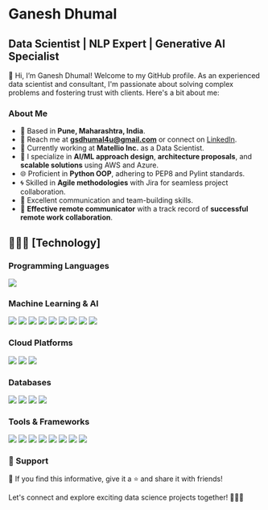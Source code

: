 # Ganesh Dhumal

## Data Scientist | NLP Expert | Generative AI Specialist

👋 Hi, I’m Ganesh Dhumal! Welcome to my GitHub profile. As an experienced data scientist and consultant, I'm passionate about solving complex problems and fostering trust with clients. Here's a bit about me:

### About Me

- 🌆 Based in **Pune, Maharashtra, India**.
- 📧 Reach me at **gsdhumal4u@gmail.com** or connect on [LinkedIn](https://www.linkedin.com/in/ganesh-dhumal-4u/).
- 💼 Currently working at **Matellio Inc.** as a Data Scientist.
- 🚀 I specialize in **AI/ML approach design**, **architecture proposals**, and **scalable solutions** using AWS and Azure.
- 🌐 Proficient in **Python OOP**, adhering to PEP8 and Pylint standards.
- 🌀 Skilled in **Agile methodologies** with Jira for seamless project collaboration.
- 🌟 Excellent communication and team-building skills.
- 💬 **Effective remote communicator** with a track record of **successful remote work collaboration**.

## 👨🏻‍💻 [Technology]

### Programming Languages
![](https://img.shields.io/badge/Python-3776AB?style=for-the-badge&logo=python&logoColor=white)

### Machine Learning & AI
![](https://img.shields.io/badge/Generative_AI-red?style=for-the-badge&logo=<LOGO>&logoColor=white)
![](https://img.shields.io/badge/Natural_Language_Processing_(NLP)-orange?style=for-the-badge&logo=<LOGO>&logoColor=white)
![](https://img.shields.io/badge/MLOps-yellow?style=for-the-badge&logo=<LOGO>&logoColor=white)
![](https://img.shields.io/badge/AWS_%2F_Microsoft_Azure-green?style=for-the-badge&logo=<LOGO>&logoColor=white)
![](https://img.shields.io/badge/Large_Language_Models_(LLM)-blue?style=for-the-badge&logo=<LOGO>&logoColor=white)
![](https://img.shields.io/badge/Computer_Vision-purple?style=for-the-badge&logo=<LOGO>&logoColor=white)
![](https://img.shields.io/badge/Machine_Learning-pink?style=for-the-badge&logo=<LOGO>&logoColor=white)
![](https://img.shields.io/badge/Deep_Learning-cyan?style=for-the-badge&logo=<LOGO>&logoColor=white)
![](https://img.shields.io/badge/MLflow-gray?style=for-the-badge&logo=<LOGO>&logoColor=white)

### Cloud Platforms
![](https://img.shields.io/badge/Amazon_AWS-FF9900?style=for-the-badge&logo=amazonaws&logoColor=white)
![](https://img.shields.io/badge/IBM_Cloud-1261FE?style=for-the-badge&logo=IBM%20Cloud&logoColor=white)
![](https://img.shields.io/badge/Microsoft_Azure-0089D6?style=for-the-badge&logo=microsoft%20azure&logoColor=white)

### Databases
![](https://img.shields.io/badge/MongoDB-4EA94B?style=for-the-badge&logo=mongodb&logoColor=white)
![](https://img.shields.io/badge/MySQL-005C84?style=for-the-badge&logo=mysql&logoColor=white)
![](https://img.shields.io/badge/VectorDB-<COLOR>?style=for-the-badge&logo=<LOGO>&logoColor=white)
![](https://img.shields.io/badge/Pinecone-<COLOR>?style=for-the-badge&logo=<LOGO>&logoColor=white)


### Tools & Frameworks
![](https://img.shields.io/badge/Jupyter-F37626.svg?&style=for-the-badge&logo=Jupyter&logoColor=white)
![](https://img.shields.io/badge/kubernetes-326ce5.svg?&style=for-the-badge&logo=kubernetes&logoColor=white)
![](https://img.shields.io/badge/OpenCV-27338e?style=for-the-badge&logo=OpenCV&logoColor=white)
![](https://img.shields.io/badge/VSCode-0078D4?style=for-the-badge&logo=visual%20studio%20code&logoColor=white)
![](https://img.shields.io/badge/scikit_learn-F7931E?style=for-the-badge&logo=scikit-learn&logoColor=white)
![](https://img.shields.io/badge/fastapi-109989?style=for-the-badge&logo=FASTAPI&logoColor=white)
![](https://img.shields.io/badge/Flask-000000?style=for-the-badge&logo=flask&logoColor=white)
![](https://img.shields.io/badge/Kibana-005571?style=for-the-badge&logo=Kibana&logoColor=white)


### 🤩 Support

💙 If you find this informative, give it a ⭐ and share it with friends!

Let's connect and explore exciting data science projects together! 🚀👨‍💻
